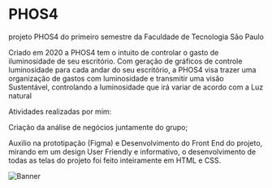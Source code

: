 # PHOS4
projeto PHOS4 do primeiro semestre da Faculdade de Tecnologia São Paulo

Criado em 2020 a PHOS4 tem o intuito de controlar o gasto de iluminosidade de seu escritório.
Com geração de gráficos de controle luminosidade para cada andar do seu escritório,
a PHOS4 visa trazer uma organização de gastos com luminosidade e transmitir uma visão Sustentável, 
controlando a luminosidade que irá variar de acordo com a Luz natural

Atividades realizadas por mim:

Criação da análise de negócios juntamente do grupo;

Auxilio na prototipação (Figma) e Desenvolvimento do Front End do projeto, mirando em um design User Friendly e informativo,
o desenvolvimento de todas as telas do projeto foi feito inteiramente em HTML e CSS.

![Banner](https://user-images.githubusercontent.com/54637218/93237023-ebe29f80-f755-11ea-869d-33f0ff72efec.png)
